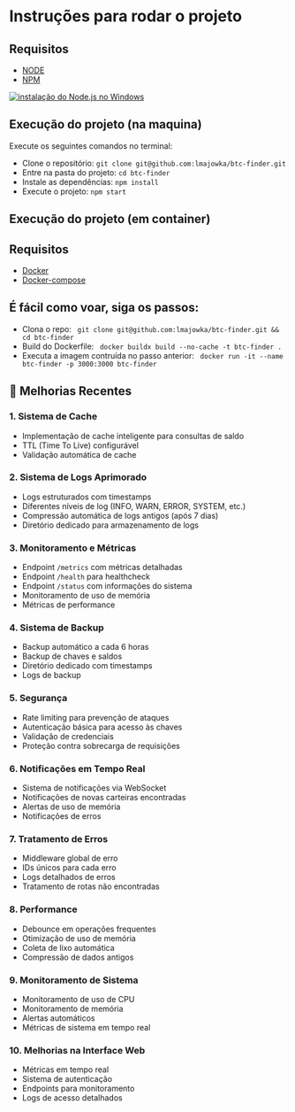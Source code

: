 # Instruções para rodar o projeto

## Requisitos
  -  [NODE][install-node]
  -  [NPM][install-npm]

[![instalação do Node.js no Windows](https://img.youtube.com/vi/3bDtzMzaaCw/0.jpg)](https://www.youtube.com/watch?v=3bDtzMzaaCw)


## Execução do projeto (na maquina)
Execute os seguintes comandos no terminal:
 * Clone o repositório:
  ``` git clone git@github.com:lmajowka/btc-finder.git ```
 * Entre na pasta do projeto:
  ``` cd btc-finder ```
 * Instale as dependências:
 ``` npm install ```
 * Execute o projeto:
 ``` npm start ```

## Execução do projeto (em container)
## Requisitos
  -  [Docker][install-docker]
  -  [Docker-compose][install-dockercompose]

## É fácil como voar, siga os passos:
 * Clona o repo:
  ``` git clone git@github.com:lmajowka/btc-finder.git && cd btc-finder```
 * Build do Dockerfile:
   ``` docker buildx build --no-cache -t btc-finder .```
 * Executa a imagem contruída no passo anterior:
   ``` docker run -it --name btc-finder -p 3000:3000 btc-finder```

## 🚀 Melhorias Recentes

### 1. Sistema de Cache
- Implementação de cache inteligente para consultas de saldo
- TTL (Time To Live) configurável
- Validação automática de cache

### 2. Sistema de Logs Aprimorado
- Logs estruturados com timestamps
- Diferentes níveis de log (INFO, WARN, ERROR, SYSTEM, etc.)
- Compressão automática de logs antigos (após 7 dias)
- Diretório dedicado para armazenamento de logs

### 3. Monitoramento e Métricas
- Endpoint `/metrics` com métricas detalhadas
- Endpoint `/health` para healthcheck
- Endpoint `/status` com informações do sistema
- Monitoramento de uso de memória
- Métricas de performance

### 4. Sistema de Backup
- Backup automático a cada 6 horas
- Backup de chaves e saldos
- Diretório dedicado com timestamps
- Logs de backup

### 5. Segurança
- Rate limiting para prevenção de ataques
- Autenticação básica para acesso às chaves
- Validação de credenciais
- Proteção contra sobrecarga de requisições

### 6. Notificações em Tempo Real
- Sistema de notificações via WebSocket
- Notificações de novas carteiras encontradas
- Alertas de uso de memória
- Notificações de erros

### 7. Tratamento de Erros
- Middleware global de erro
- IDs únicos para cada erro
- Logs detalhados de erros
- Tratamento de rotas não encontradas

### 8. Performance
- Debounce em operações frequentes
- Otimização de uso de memória
- Coleta de lixo automática
- Compressão de dados antigos

### 9. Monitoramento de Sistema
- Monitoramento de uso de CPU
- Monitoramento de memória
- Alertas automáticos
- Métricas de sistema em tempo real

### 10. Melhorias na Interface Web
- Métricas em tempo real
- Sistema de autenticação
- Endpoints para monitoramento
- Logs de acesso detalhados

[install-node]: https://nodejs.org/en/download/
[install-npm]: https://www.npmjs.com/get-npm
[install-docker]: https://www.docker.com/get-started/
[install-dockercompose]: https://docs.docker.com/compose/install/